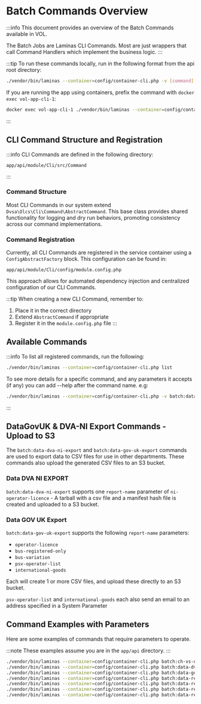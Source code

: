 # Batch Commands Overview

:::info
This document provides an overview of the Batch Commands available in VOL.

The Batch Jobs are Laminas CLI Commands. Most are just wrappers that call Command Handlers which implement the business logic.
:::

:::tip
To run these commands locally, run in the following format from the api root directory:

```bash
./vendor/bin/laminas --container=config/container-cli.php -v [command] [options]
```

If you are running the app using containers, prefix the command with `docker exec vol-app-cli-1`:

```bash
docker exec vol-app-cli-1 ./vendor/bin/laminas --container=config/container-cli.php -v [command] [options]
```

:::

## CLI Command Structure and Registration

:::info
CLI Commands are defined in the following directory:

```
app/api/module/Cli/src/Command
```

:::

### Command Structure

Most CLI Commands in our system extend `Dvsa\Olcs\Cli\Command\AbstractCommand`. This base class provides shared functionality for logging and dry run behaviors, promoting consistency across our command implementations.

### Command Registration

Currently, all CLI Commands are registered in the service container using a `ConfigAbstractFactory` block. This configuration can be found in:

```
app/api/module/Cli/config/module.config.php
```

This approach allows for automated dependency injection and centralized configuration of our CLI Commands.

:::tip
When creating a new CLI Command, remember to:

1. Place it in the correct directory
2. Extend `AbstractCommand` if appropriate
3. Register it in the `module.config.php` file
   :::

## Available Commands

:::info
To list all registered commands, run the following:

```bash
./vendor/bin/laminas --container=config/container-cli.php list
```

To see more details for a specific command, and any parameters it accepts (if any) you can add --help after the command name. e.g:

```bash
./vendor/bin/laminas --container=config/container-cli.php -v batch:data-gov-uk-export --help
```

:::

## DataGovUK & DVA-NI Export Commands - Upload to S3

The `batch:data-dva-ni-export` and `batch:data-gov-uk-export` commands are used to export data to CSV files for use in other departments. These commands also upload the generated CSV files to an S3 bucket.

### Data DVA NI EXPORT

`batch:data-dva-ni-export` supports one `report-name` parameter of `ni-operator-licence` - A tarball with a csv file and a manifest hash file is created and uploaded to a S3 bucket.

### Data GOV UK Export

`batch:data-gov-uk-export` supports the following `report-name` parameters:

- `operator-licence`
- `bus-registered-only`
- `bus-variation`
- `psv-operator-list`
- `international-goods`

Each will create 1 or more CSV files, and upload these directly to an S3 bucket.

`psv-operator-list` and `international-goods` each also send an email to an address specified in a System Parameter

## Command Examples with Parameters

Here are some examples of commands that require parameters to operate.

:::note
These examples assume you are in the `app/api` directory.
:::

```bash
./vendor/bin/laminas --container=config/container-cli.php batch:ch-vs-olcs-diffs -v --path=/tmp/
./vendor/bin/laminas --container=config/container-cli.php batch:data-dva-ni-export -v --report-name=ni-operator-licence
./vendor/bin/laminas --container=config/container-cli.php batch:data-gov-uk-export -v --report-name=operator-licence
./vendor/bin/laminas --container=config/container-cli.php batch:data-retention -v --populate
./vendor/bin/laminas --container=config/container-cli.php batch:data-retention -v --precheck
./vendor/bin/laminas --container=config/container-cli.php batch:data-retention -v --delete
./vendor/bin/laminas --container=config/container-cli.php batch:data-retention -v --postcheck
```
